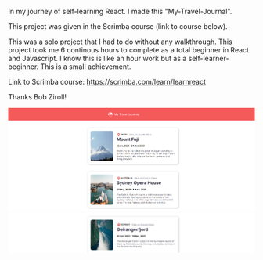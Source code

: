 In my journey of self-learning React. I made this "My-Travel-Journal".

This project was given in the Scrimba course (link to course below).

This was a solo project that I had to do without any walkthrough. This project took me 6 continous hours to complete as a total beginner in React and Javascript. I know this is like an hour work but as a self-learner-beginner. This is a small achievement.

Link to Scrimba course: https://scrimba.com/learn/learnreact

Thanks Bob Ziroll!

![Screenshots](https://github.com/Doc-Omer/My-Travel-Journal/blob/master/public/Screenshot-1.png?raw=true)
![Screenshots](https://github.com/Doc-Omer/My-Travel-Journal/blob/master/public/Screenshot-2.png?raw=true)
